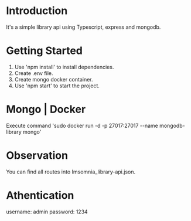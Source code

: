 # Introduction

It's a simple library api using Typescript, express and mongodb.

# Getting Started

1. Use 'npm install' to install dependencies.
2. Create .env file.
3. Create mongo docker container.
4. Use 'npm start' to start the project.

# Mongo | Docker

Execute command 'sudo docker run -d -p 27017:27017 --name mongodb-library mongo'

# Observation

You can find all routes into Imsomnia_library-api.json.

# Athentication

username: admin
password: 1234
